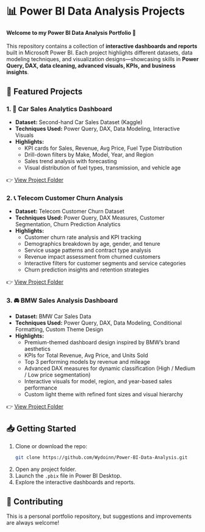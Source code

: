 # 📊 Power BI Data Analysis Projects
#### Welcome to my **Power BI Data Analysis Portfolio** 🎯  
This repository contains a collection of **interactive dashboards and reports** built in Microsoft Power BI. Each project highlights different datasets, data modeling techniques, and visualization designs—showcasing skills in **Power Query, DAX, data cleaning, advanced visuals, KPIs, and business insights**.


## 🚀 Featured Projects

### 1. 🚗 Car Sales Analytics Dashboard
* **Dataset:** Second-hand Car Sales Dataset (Kaggle)  
* **Techniques Used:** Power Query, DAX, Data Modeling, Interactive Visuals  
* **Highlights:**
  * KPI cards for Sales, Revenue, Avg Price, Fuel Type Distribution  
  * Drill-down filters by Make, Model, Year, and Region  
  * Sales trend analysis with forecasting  
  * Visual distribution of fuel types, transmission, and vehicle age  

👉 [View Project Folder](./Car%20Sales%20Analytics%20Dashboard)


### 2. 📞 Telecom Customer Churn Analysis
* **Dataset:** Telecom Customer Churn Dataset  
* **Techniques Used:** Power Query, DAX Measures, Customer Segmentation, Churn Prediction Analytics  
* **Highlights:**
  * Customer churn rate analysis and KPI tracking  
  * Demographics breakdown by age, gender, and tenure  
  * Service usage patterns and contract type analysis  
  * Revenue impact assessment from churned customers  
  * Interactive filters for customer segments and service categories  
  * Churn prediction insights and retention strategies  

👉 [View Project Folder](./Telecom%20Customer%20Churn%20Analysis)


### 3. 🚘 BMW Sales Analysis Dashboard
* **Dataset:** BMW Car Sales Data  
* **Techniques Used:** Power Query, DAX, Data Modeling, Conditional Formatting, Custom Theme Design  
* **Highlights:**
  * Premium-themed dashboard design inspired by BMW’s brand aesthetics  
  * KPIs for Total Revenue, Avg Price, and Units Sold  
  * Top 3 performing models by revenue and mileage  
  * Advanced DAX measures for dynamic classification (High / Medium / Low price segmentation)  
  * Interactive visuals for model, region, and year-based sales performance  
  * Custom light theme with refined font sizes and visual hierarchy  

👉 [View Project Folder](./BMW%20Sales%20Analysis%20Dashboard)


## 📥 Getting Started
1. Clone or download the repo:
    ```bash
    git clone https://github.com/Wydoinn/Power-BI-Data-Analysis.git
    ```
2. Open any project folder.  
3. Launch the `.pbix` file in Power BI Desktop.  
4. Explore the interactive dashboards and reports.  


## 🤝 Contributing
This is a personal portfolio repository, but suggestions and improvements are always welcome!  
